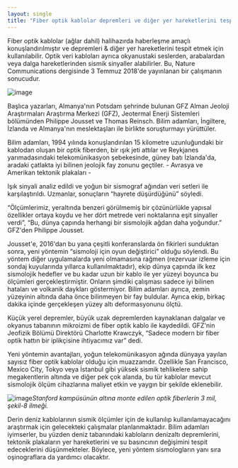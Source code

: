 ```yaml
---
layout: single
title: "Fiber optik kablolar depremleri ve diğer yer hareketlerini tespit etmek için kullanılabilir"
---
```

Fiber optik kablolar (ağlar dahil) halihazırda haberleşme amaçlı konuşlandırılmıştır ve depremleri & diğer yer hareketlerini tespit etmek için kullanılabilir. Optik veri kabloları ayrıca okyanustaki seslerden, arabalardan veya dalga hareketlerinden sismik sinyaller alabilirler. Bu, Nature Communications dergisinde 3 Temmuz 2018'de yayınlanan bir çalışmanın sonucudur.

![image](https://static.interestingengineering.com/images/OCTOBER/sizes/optical_fiber_resize_md.jpg)

Başlıca yazarları, Almanya'nın Potsdam şehrinde bulunan GFZ Alman Jeoloji Araştırmaları Araştırma Merkezi (GFZ), Jeotermal Enerji Sistemleri bölümünden Philippe Jousset ve Thomas Reinsch. Bilim adamları, İngiltere, İzlanda ve Almanya'nın meslektaşları ile birlikte soruşturmayı yürüttüler.

Bilim adamları, 1994 yılında konuşlandırılan 15 kilometre uzunluğundaki bir kablodan oluşan bir optik fiberden, bir ışık jeti attılar ve Reykjanes yarımadasındaki telekomünikasyon şebekesinde, güney batı İzlanda'da, aradaki çatlakta iyi bilinen jeolojik fay zonunu geçtiler. - Avrasya ve Amerikan tektonik plakaları -

Işık sinyali analiz edildi ve yoğun bir sismograf ağından veri setleri ile karşılaştırıldı. Uzmanlar, sonuçların “hayrete düşürdüğünü” söyledi.

“Ölçümlerimiz, yeraltında benzeri görülmemiş bir çözünürlükle yapısal özellikler ortaya koydu ve her dört metrede veri noktalarına eşit sinyaller verdi”, “Bu, dünya çapında herhangi bir sismolojik ağdan daha yoğundur.” GFZ'den Philippe Jousset.

Jousset'e, 2016'dan bu yana çeşitli konferanslarda ön fikirleri sunduktan sonra, yeni yöntemin “sismoloji için oyun değiştirici” olduğu söylendi. Bu yöntem diğer uygulamalarda yeni olmamasına rağmen (rezervuar izleme için sondaj kuyularında yıllarca kullanılmaktadır), ekip dünya çapında ilk kez sismolojik hedefler ve bu kadar uzun bir kablo ile yer yüzeyi boyunca bu ölçümleri gerçekleştirmiştir. Onların şimdiki çalışması sadece iyi bilinen hataları ve volkanik daykları göstermiyor. Bilim adamları ayrıca, zemin yüzeyinin altında daha önce bilinmeyen bir fay buldular. Ayrıca ekip, birkaç dakika içinde gerçekleşen yüzey altı deformasyonunu ölçtü.

<script async src="//pagead2.googlesyndication.com/pagead/js/adsbygoogle.js"></script>
<ins class="adsbygoogle"
     style="display:block; text-align:center;"
     data-ad-layout="in-article"
     data-ad-format="fluid"
     data-ad-client="ca-pub-7868661326160958"
     data-ad-slot="3072558811"></ins>
<script>
     (adsbygoogle = window.adsbygoogle || []).push({});
</script>

Küçük yerel depremler, büyük uzak depremlerden kaynaklanan dalgalar ve okyanus tabanının mikroizmi de fiber optik kablo ile kaydedildi. GFZ'nin Jeofizik Bölümü Direktörü Charlotte Krawczyk, “Sadece modern bir fiber optik hattın bir iplikçisine ihtiyacımız var” dedi.

Yeni yöntemin avantajları, yoğun telekomünikasyon ağında dünyaya yayılan sayısız fiber optik kablolar olduğu için muazzamdır. Özellikle San Francisco, Mexico City, Tokyo veya İstanbul gibi yüksek sismik tehlikelere sahip megakentlerin altında ve diğer pek çok alanda, bu tür kablolar mevcut sismolojik ölçüm cihazlarına maliyet etkin ve yaygın bir şekilde eklenebilir.

![image](https://www.photonics.com/images/Web/Articles/2018/1/30/Cables_Fibers3.jpg)*Stanford kampüsünün altına monte edilen optik fiberlerin 3 mil, şekil-8 ilmeği.*

Derin deniz kablolarının sismik ölçümler için de kullanılıp kullanılamayacağını araştırmak için gelecekteki çalışmalar planlanmaktadır. Bilim adamları iyimserler, bu yüzden deniz tabanındaki kabloların denizaltı depremlerini, tektonik plakaların yer hareketlerini ve su basıncının değişimini tespit edeceklerini düşünmekteler. Böylece, yeni yöntem sismologların yanı sıra oşinograflara da yardımcı olacaktır.
